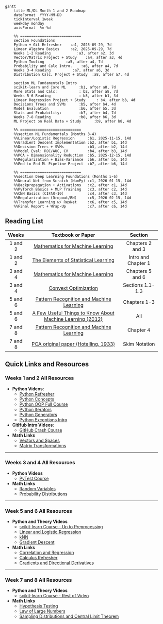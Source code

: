 ```mermaid
gantt
    title ML/DL Month 1 and 2 Roadmap
    dateFormat  YYYY-MM-DD
    tickInterval 1week
    weekday monday
    axisFormat  %m-%d

    %% ============================
    section Foundations
    Python + Git Refresher    :a1, 2025-09-29, 7d
    Linear Algebra Basics     :a2, 2025-09-29, 7d
    Weeks 1-2 Reading            :a3, after a2, 3d
    Vector/Matrix Project + Study    :a4, after a3, 4d
    Python Tooling          :a5, after a4, 7d
    Probability and Calc Intro.    :a6, after a4, 7d
    Weeks 3-4 Reading          :a7, after a6, 3d
    Distribution Calc. Project + Study  :a8, after a7, 4d

    section ML Fundamentals Intro
    scikit-learn and Core ML      :b1, after a8, 7d
    More Stats and Calc:          : b2, after a8, 7d
    Weeks 5-6 Reading             : b3, after b1, 3d
    Linear Regression Project + Study     : b4, after b3, 4d
    Decisions Trees and SVMs      :b5, after b4, 4d
    Model Evaluation              :b6, after b5, 3d
    Stats and Probability:        :b7, after b4, 7d
    Weeks 7-8 Reading             :b8, after b6, 3d
    ML Project on Real Data + Study      :b9, after b8, 4d

    %% ============================
    %%section ML Fundamentals (Months 3-4)
    %%Linear/Logistic Regression      :b1, 2025-11-15, 14d
    %%Gradient Descent Implementation :b2, after b1, 14d
    %%Decision Trees + SVMs           :b3, after b2, 14d
    %%Model Eval: ROC/AUC, CV         :b4, after b3, 14d
    %%PCA + Dimensionality Reduction  :b5, 2025-12-15, 14d
    %%Regularization + Bias-Variance  :b6, after b5, 14d
    %%End-to-End ML Pipeline Project  :b7, after b6, 14d

    %% ============================
    %%section Deep Learning Foundations (Months 5-6)
    %%Neural Net from Scratch (NumPy) :c1, 2026-01-15, 14d
    %%Backpropagation + Activations   :c2, after c1, 14d
    %%PyTorch Basics + MLP Training   :c3, after c2, 14d
    %%CNN Basics (CIFAR-10)           :c4, after c3, 14d
    %%Regularization (Dropout/BN)     :c5, 2026-02-15, 14d
    %%Transfer Learning w/ ResNet     :c6, after c5, 14d
    %%Final Report + Wrap-Up          :c7, after c6, 14d
```

## Reading List

| Weeks   | Textbook or Paper | Section |
| :---: | :---: | :---: |
| 1 and 2  | [Mathematics for Machine Learning](https://github.com/Dueling-W/ml-dl-skills/blob/main/Textbooks/mml-book.pdf)  | Chapters 2 and 3  |
| 1 and 2  | [The Elements of Statistical Learning](https://github.com/Dueling-W/ml-dl-skills/blob/main/Textbooks/ESLII_print12_toc.pdf)  | Intro and Chapter 1  |
| 3 and 4  | [Mathematics for Machine Learning](https://github.com/Dueling-W/ml-dl-skills/blob/main/Textbooks/mml-book.pdf)  | Chapters 5 and 6  |
| 3 and 4  | [Convext Optimization](https://stanford.edu/~boyd/cvxbook/bv_cvxbook.pdf)  | Sections 1.1-1.3  |
| 5 and 6  | [Pattern Recognition and Machine Learning](https://github.com/Dueling-W/ml-dl-skills/blob/main/Textbooks/Bishop-Pattern-Recognition-and-Machine-Learning-2006.pdf)  | Chapters 1-3  |
| 5 and 6  | [A Few Useful Things to Know About Machine Learning (2012)](https://github.com/Dueling-W/ml-dl-skills/blob/main/Academic%20Papers/useful_things_about_ml.pdf)  | All  |
| 7 and 8  | [Pattern Recognition and Machine Learning](https://github.com/Dueling-W/ml-dl-skills/blob/main/Textbooks/Bishop-Pattern-Recognition-and-Machine-Learning-2006.pdf)  | Chapter 4 |
| 7 and 8  | [PCA original paper (Hotelling, 1933)](https://github.com/Dueling-W/ml-dl-skills/blob/main/Academic%20Papers/pca_hotelling.pdf)  | Skim Notation  |

## Quick Links and Resources

### Weeks 1 and 2 All Resources
- **Python Videos**:
    - [Python Refresher](https://www.youtube.com/watch?v=VchuKL44s6E&t=94s)
    - [Python Concepts](https://www.youtube.com/watch?v=Gx5qb1uHss4)
    - [Python OOP Full Course](https://www.youtube.com/watch?v=Ej_02ICOIgs)
    - [Python Iterators](https://www.youtube.com/watch?v=jTYiNjvnHZY)
    - [Python Generators](https://www.youtube.com/watch?v=bD05uGo_sVI)
    - [Python Exceptions Intro](https://www.youtube.com/watch?v=6SPDvPK38tw)
- **GitHub Intro Videos**:
    - [GitHub Crash Course](https://www.youtube.com/watch?v=RGOj5yH7evk&t=425s)
- **Math Links**
    - [Vectors and Spaces](https://www.khanacademy.org/math/linear-algebra/vectors-and-spaces)
    - [Matrix Transformations](https://www.khanacademy.org/math/linear-algebra/matrix-transformations)

---

### Weeks 3 and 4 All Resources
- **Python Videos**
    - [PyTest Course](https://www.youtube.com/watch?v=cHYq1MRoyI0)
- **Math Links**
    - [Random Variables](https://www.khanacademy.org/math/statistics-probability/random-variables-stats-library)
    - [Probability Distributions](https://www.khanacademy.org/math/statistics-probability/modeling-distributions-of-data)

---

### Week 5 and 6 All Resources
- **Python and Theory Videos**
    - [scikit-learn Course - Up to Preprocessing](https://www.youtube.com/watch?v=0B5eIE_1vpU)
    - [Linear and Logistic Regression](https://www.youtube.com/watch?v=0B5eIE_1vpU)
    - [kNN](https://www.youtube.com/watch?v=CQveSaMyEwM)
    - [Gradient Descent](https://www.youtube.com/watch?v=IHZwWFHWa-w)
- **Math Links**
    - [Correlation and Regression](https://www.khanacademy.org/math/statistics-probability/describing-relationships-quantitative-data)
    - [Calculus Refresher](https://www.youtube.com/watch?v=WsQQvHm4lSw)
    - [Gradients and Directional Derivatives](https://www.khanacademy.org/math/multivariable-calculus/multivariable-derivatives/gradient-and-directional-derivatives)

---

### Week 7 and 8 All Resources
- **Python and Theory Videos**
    - [scikit-learn Course - Rest of Video](https://www.youtube.com/watch?v=0B5eIE_1vpU)
- **Math Links**
    - [Hypothesis Testing](https://www.khanacademy.org/math/statistics-probability/significance-tests-one-sample)
    - [Law of Large Numbers](https://www.khanacademy.org/math/statistics-probability/random-variables-stats-library/expected-value-lib/v/law-of-large-numbers)
    - [Sampling Distributions and Central Limit Theorem](https://www.khanacademy.org/math/statistics-probability/sampling-distributions-library/sample-means)





